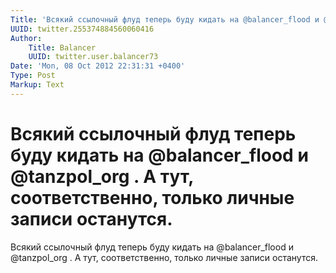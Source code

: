 ```yaml
---
Title: 'Всякий ссылочный флуд теперь буду кидать на @balancer_flood и @tanzpol_org . А тут, соответственно, только личные записи останутся.'
UUID: twitter.255374884560060416
Author:
    Title: Balancer
    UUID: twitter.user.balancer73
Date: 'Mon, 08 Oct 2012 22:31:31 +0400'
Type: Post
Markup: Text
---
```


# Всякий ссылочный флуд теперь буду кидать на @balancer_flood и @tanzpol_org . А тут, соответственно, только личные записи останутся.

Всякий ссылочный флуд теперь буду кидать на @balancer_flood
и @tanzpol_org . А тут, соответственно, только личные записи
останутся.